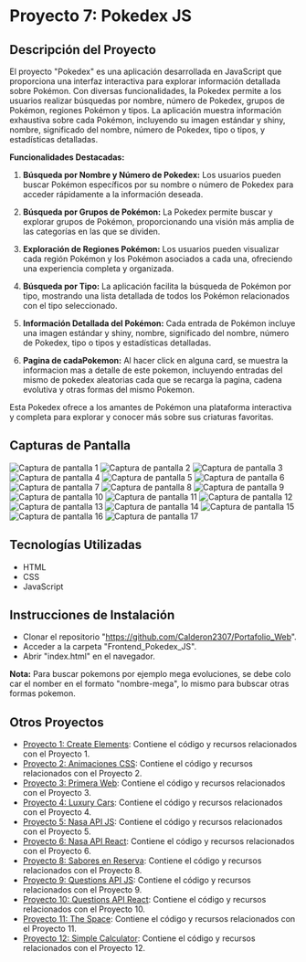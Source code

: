 # Proyecto 7: Pokedex JS

## Descripción del Proyecto

El proyecto "Pokedex" es una aplicación desarrollada en JavaScript que proporciona una interfaz interactiva para explorar información detallada sobre Pokémon. Con diversas funcionalidades, la Pokedex permite a los usuarios realizar búsquedas por nombre, número de Pokedex, grupos de Pokémon, regiones Pokémon y tipos. La aplicación muestra información exhaustiva sobre cada Pokémon, incluyendo su imagen estándar y shiny, nombre, significado del nombre, número de Pokedex, tipo o tipos, y estadísticas detalladas.

**Funcionalidades Destacadas:**

1. **Búsqueda por Nombre y Número de Pokedex:** Los usuarios pueden buscar Pokémon específicos por su nombre o número de Pokedex para acceder rápidamente a la información deseada.

2. **Búsqueda por Grupos de Pokémon:** La Pokedex permite buscar y explorar grupos de Pokémon, proporcionando una visión más amplia de las categorías en las que se dividen.

3. **Exploración de Regiones Pokémon:** Los usuarios pueden visualizar cada región Pokémon y los Pokémon asociados a cada una, ofreciendo una experiencia completa y organizada.

4. **Búsqueda por Tipo:** La aplicación facilita la búsqueda de Pokémon por tipo, mostrando una lista detallada de todos los Pokémon relacionados con el tipo seleccionado.

5. **Información Detallada del Pokémon:** Cada entrada de Pokémon incluye una imagen estándar y shiny, nombre, significado del nombre, número de Pokedex, tipo o tipos y estadísticas detalladas.

6. **Pagina de cadaPokemon:** Al hacer click en alguna card, se muestra la informacion mas a detalle de este pokemon, incluyendo entradas del mismo de pokedex aleatorias cada que se recarga la pagina, cadena evolutiva y otras formas del mismo Pokemon.

Esta Pokedex ofrece a los amantes de Pokémon una plataforma interactiva y completa para explorar y conocer más sobre sus criaturas favoritas.

## Capturas de Pantalla

![Captura de pantalla 1](./screenshots/Captura1.png)
![Captura de pantalla 2](./screenshots/Captura2.png)
![Captura de pantalla 3](./screenshots/Captura3.png)
![Captura de pantalla 4](./screenshots/Captura4.png)
![Captura de pantalla 5](./screenshots/Captura5.png)
![Captura de pantalla 6](./screenshots/Captura6.png)
![Captura de pantalla 7](./screenshots/Captura7.png)
![Captura de pantalla 8](./screenshots/Captura8.png)
![Captura de pantalla 9](./screenshots/Captura9.png)
![Captura de pantalla 10](./screenshots/Captura10.png)
![Captura de pantalla 11](./screenshots/Captura11.png)
![Captura de pantalla 12](./screenshots/Captura12.png)
![Captura de pantalla 13](./screenshots/Captura13.png)
![Captura de pantalla 14](./screenshots/Captura14.png)
![Captura de pantalla 15](./screenshots/Captura15.png)
![Captura de pantalla 16](./screenshots/Captura16.png)
![Captura de pantalla 17](./screenshots/Captura17.png)

## Tecnologías Utilizadas

- HTML
- CSS
- JavaScript

## Instrucciones de Instalación

- Clonar el repositorio "https://github.com/Calderon2307/Portafolio_Web".
- Acceder a la carpeta "Frontend_Pokedex_JS".
- Abrir "index.html" en el navegador.

**Nota:** Para buscar pokemons por ejemplo mega evoluciones, se debe colo car el nomber en el formato "nombre-mega", lo mismo para bubscar otras formas pokemon.

## Otros Proyectos

- [Proyecto 1: Create Elements](https://github.com/Calderon2307/Portafolio_Web/tree/main/Frontend_Create-Elements): Contiene el código y recursos relacionados con el Proyecto 1.
- [Proyecto 2: Animaciones CSS](https://github.com/Calderon2307/Portafolio_Web/tree/main/Frontend_Curso-CSS_Animaciones): Contiene el código y recursos relacionados con el Proyecto 2.
- [Proyecto 3: Primera Web](https://github.com/Calderon2307/Portafolio_Web/tree/main/Frontend_Curso-CSS_Primera-Web): Contiene el código y recursos relacionados con el Proyecto 3.
- [Proyecto 4: Luxury Cars](https://github.com/Calderon2307/Portafolio_Web/tree/main/Frontend_Luxury-Cars): Contiene el código y recursos relacionados con el Proyecto 4.
- [Proyecto 5: Nasa API JS](https://github.com/Calderon2307/Portafolio_Web/tree/main/Frontend_Nasa-API_JS): Contiene el código y recursos relacionados con el Proyecto 5.
- [Proyecto 6: Nasa API React](https://github.com/Calderon2307/Portafolio_Web/tree/main/Frontend_Nasa-API_React): Contiene el código y recursos relacionados con el Proyecto 6.
- [Proyecto 8: Sabores en Reserva](https://github.com/Calderon2307/Portafolio_Web/tree/main/Frontend_Proyecto_Sabores-En-Reserva_React): Contiene el código y recursos relacionados con el Proyecto 8.
- [Proyecto 9: Questions API JS](https://github.com/Calderon2307/Portafolio_Web/tree/main/Frontend_Questions-API_JS): Contiene el código y recursos relacionados con el Proyecto 9.
- [Proyecto 10: Questions API React](https://github.com/Calderon2307/Portafolio_Web/tree/main/Frontend_Questions-API_React): Contiene el código y recursos relacionados con el Proyecto 10.
- [Proyecto 11: The Space](https://github.com/Calderon2307/Portafolio_Web/tree/main/Frontend_The-Space): Contiene el código y recursos relacionados con el Proyecto 11.
- [Proyecto 12: Simple Calculator](https://github.com/Calderon2307/Portafolio_Web/tree/main/Simple-Calculator): Contiene el código y recursos relacionados con el Proyecto 12.
